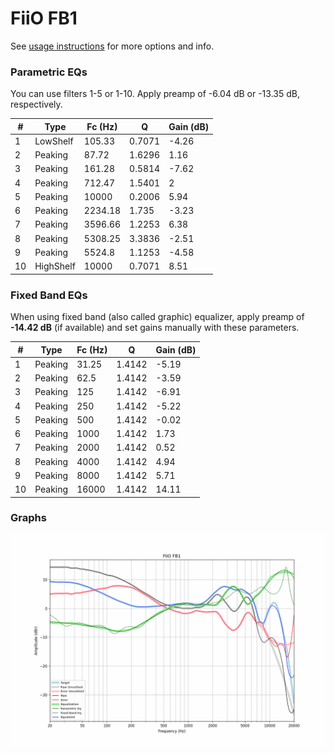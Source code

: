 # FiiO FB1
See [usage instructions](https://github.com/jaakkopasanen/AutoEq#usage) for more options and info.

### Parametric EQs
You can use filters 1-5 or 1-10. Apply preamp of -6.04 dB or -13.35 dB, respectively.

|   # | Type      |   Fc (Hz) |      Q |   Gain (dB) |
|-----|-----------|-----------|--------|-------------|
|   1 | LowShelf  |    105.33 | 0.7071 |       -4.26 |
|   2 | Peaking   |     87.72 | 1.6296 |        1.16 |
|   3 | Peaking   |    161.28 | 0.5814 |       -7.62 |
|   4 | Peaking   |    712.47 | 1.5401 |        2    |
|   5 | Peaking   |  10000    | 0.2006 |        5.94 |
|   6 | Peaking   |   2234.18 | 1.735  |       -3.23 |
|   7 | Peaking   |   3596.66 | 1.2253 |        6.38 |
|   8 | Peaking   |   5308.25 | 3.3836 |       -2.51 |
|   9 | Peaking   |   5524.8  | 1.1253 |       -4.58 |
|  10 | HighShelf |  10000    | 0.7071 |        8.51 |

### Fixed Band EQs
When using fixed band (also called graphic) equalizer, apply preamp of **-14.42 dB** (if available) and set gains manually with these parameters.

|   # | Type    |   Fc (Hz) |      Q |   Gain (dB) |
|-----|---------|-----------|--------|-------------|
|   1 | Peaking |     31.25 | 1.4142 |       -5.19 |
|   2 | Peaking |     62.5  | 1.4142 |       -3.59 |
|   3 | Peaking |    125    | 1.4142 |       -6.91 |
|   4 | Peaking |    250    | 1.4142 |       -5.22 |
|   5 | Peaking |    500    | 1.4142 |       -0.02 |
|   6 | Peaking |   1000    | 1.4142 |        1.73 |
|   7 | Peaking |   2000    | 1.4142 |        0.52 |
|   8 | Peaking |   4000    | 1.4142 |        4.94 |
|   9 | Peaking |   8000    | 1.4142 |        5.71 |
|  10 | Peaking |  16000    | 1.4142 |       14.11 |

### Graphs
![](./FiiO%20FB1.png)
